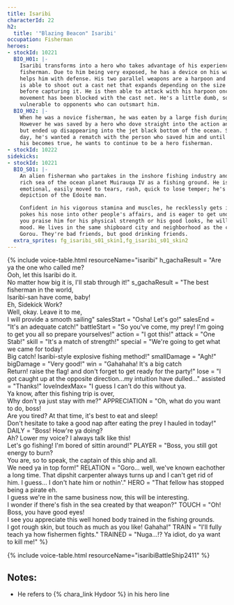```yaml
---
title: Isaribi
characterId: 22
h2:
  title: '"Blazing Beacon" Isaribi'
occupation: Fisherman
heroes:
- stockId: 10221
  BIO_H01: |-
    Isaribi transforms into a hero who takes advantage of his experience as a
    fisherman. Due to him being very exposed, he has a device on his waist which
    helps him with defense. His two parallel weapons are a harpoon and a glove. He
    is able to shoot out a cast net that expands depending on the size of its target
    before capturing it. He is then able to attack with his harpoon once the enemy's
    movement has been blocked with the cast net. He's a little dumb, so he is very
    vulnerable to opponents who can outsmart him.
  BIO_H02: |-
    When he was a novice fisherman, he was eaten by a large fish during a storm.
    However he was saved by a hero who dove straight into the action and saved him,
    but ended up disappearing into the jet black bottom of the ocean. Since that
    day, he's wanted a rematch with the person who saved him and until that dream of
    his becomes true, he wants to continue to be a hero fisherman.
- stockId: 10222
sidekicks:
- stockId: 10221
  BIO_S01: |-
    An alien fisherman who partakes in the inshore fishing industry and uses the
    rich sea of the ocean planet Muirauqa IV as a fishing ground. He is awfully
    emotional, easily moved to tears, rash, quick to lose temper; he's the true
    depiction of the Edoite man.

    Confident in his vigorous stamina and muscles, he recklessly gets into fights,
    pokes his nose into other people's affairs, and is eager to get undressed. If
    you praise him for his physical strength or his good looks, he will be in a good
    mood. He lives in the same shipboard city and neighborhood as the carpenter
    Gorou. They're bad friends, but good drinking friends.
  extra_sprites: fg_isaribi_s01_skin1,fg_isaribi_s01_skin2
---
```


{% include voice-table.html resourceName="isaribi"
h_gachaResult = "Are ya the one who called me?<br>Ooh, let this Isaribi do it.<br>No matter how big it is, I'll stab through it!"
s_gachaResult = "The best fisherman in the world,<br>Isaribi-san have come, baby!<br>Eh, Sidekick Work?<br>Well, okay. Leave it to me,<br>I will provide a smooth sailing"
salesStart = "Osha! Let's go!"
salesEnd = "It's an adequate catch!"
battleStart = "So you've come, my prey! I'm going to get you all so prepare yourselves!"
action = "I got this!"
attack = "One Stab!"
skill = "It's a match of strength!"
special = "We're going to get what we came for today!<br>Big catch! Isaribi-style explosive fishing method!"
smallDamage = "Agh!"
bigDamage = "Very good!"
win = "Gahahaha! It's a big catch<br>Return! raise the flag! and don't forget to get ready for the party!"
lose = "I got caught up at the opposite direction...my intuition have dulled..."
assisted = "Thanks!"
loveIndexMax= "I guess I can't do this without ya.<br>Ya know, after this fishing trip is over,<br>Why don't ya just stay with me?"
APPRECIATION = "Oh, what do you want to do, boss!<br>Are you tired?  At that time, it's best to eat and sleep!<br>Don't hesitate to take a good nap after eating  the prey I hauled in today!"
DAILY = "Boss!  How're ya doing? <br>Ah?  Lower my voice?  I always talk like this!<br>Let's go fishing!  I'm bored of sittin around!"
PLAYER = "Boss, you still got energy to burn?<br>You are, so to speak, the captain of this ship and all.<br>We need ya in top form!"
RELATION = "Goro... well, we've known eachother a long time. That dipshit carpenter always turns up and I can't get rid of him. I guess... I don't hate him or nothin'."
HERO = "That fellow has stopped being a pirate eh.<br>I guess we're in the same business now, this will be interesting.<br>I wonder if there's fish in the sea created by that weapon?"
TOUCH = "Oh!  Boss, you have good eyes!<br>I see you  appreciate this well honed body trained in the fishing grounds.<br>I got rough skin, but touch as much as you like!  Gahaha!"
TRAIN = "I'll fully teach ya how fishermen fights."
TRAINED = "Nuga…!? Ya idiot, do ya want to kill me!"
%}

{% include voice-table.html resourceName="isaribiBattleShip2411"
%}

## Notes:
- He refers to {% chara_link Hydoor %} in his hero line
